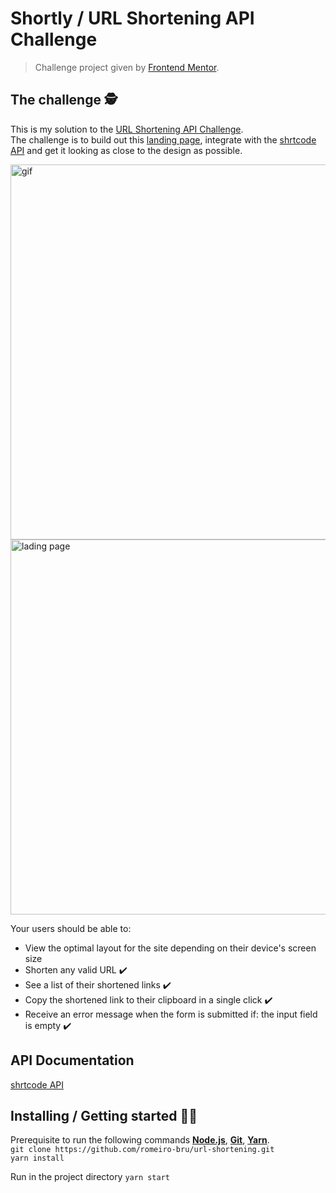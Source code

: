 # Shortly / URL Shortening API Challenge

> Challenge project given by [Frontend Mentor](https://www.frontendmentor.io/).

## The challenge 🕵️
This is my solution to the [URL Shortening API Challenge](https://shrtco.de/QA6b9W).
<br>
The challenge is to build out this [landing page](https://shrtco.de/JwmR16), integrate with the [shrtcode API](https://shrtco.de/docs/) and get it looking as close to the design as possible.

<img width="600" src="https://shrtco.de/UEdRfy" alt="gif" />
<img width="600" src="https://shrtco.de/nMXzmW" alt="lading page" />

Your users should be able to:

* View the optimal layout for the site depending on their device's screen size
* Shorten any valid URL ✔️
* See a list of their shortened links ✔️
* Copy the shortened link to their clipboard in a single click ✔️
* Receive an error message when the form is submitted if: the input field is empty ✔️

## API Documentation
[shrtcode API](https://shrtco.de/docs/)


## Installing / Getting started 👨‍🏭

Prerequisite to run the following commands <strong>[Node.js](https://nodejs.org/en/download/)</strong>, 
                           <strong>[Git](https://git-scm.com/downloads)</strong>, 
                           <strong>[Yarn](https://yarnpkg.com/)</strong>.
<br>
```git clone https://github.com/romeiro-bru/url-shortening.git```
<br>
```yarn install```

Run in the project directory ```yarn start```
